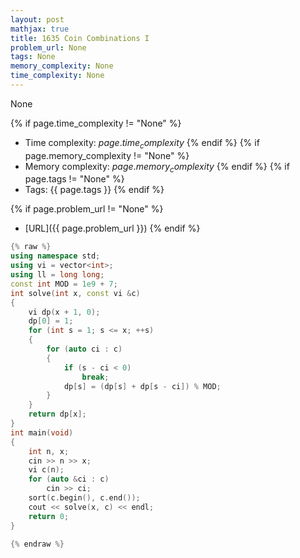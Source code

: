 ```yaml
---
layout: post
mathjax: true
title: 1635 Coin Combinations I
problem_url: None
tags: None
memory_complexity: None
time_complexity: None
---
```


None


{% if page.time_complexity != "None" %}
- Time complexity: ${{ page.time_complexity }}$
{% endif %}
{% if page.memory_complexity != "None" %}
- Memory complexity: ${{ page.memory_complexity }}$
{% endif %}
{% if page.tags != "None" %}
- Tags: {{ page.tags }}
{% endif %}

{% if page.problem_url != "None" %}
- [URL]({{ page.problem_url }})
{% endif %}

```cpp
{% raw %}
using namespace std;
using vi = vector<int>;
using ll = long long;
const int MOD = 1e9 + 7;
int solve(int x, const vi &c)
{
    vi dp(x + 1, 0);
    dp[0] = 1;
    for (int s = 1; s <= x; ++s)
    {
        for (auto ci : c)
        {
            if (s - ci < 0)
                break;
            dp[s] = (dp[s] + dp[s - ci]) % MOD;
        }
    }
    return dp[x];
}
int main(void)
{
    int n, x;
    cin >> n >> x;
    vi c(n);
    for (auto &ci : c)
        cin >> ci;
    sort(c.begin(), c.end());
    cout << solve(x, c) << endl;
    return 0;
}

{% endraw %}
```